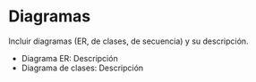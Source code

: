 # Diagramas

Incluir diagramas (ER, de clases, de secuencia) y su descripción.

- Diagrama ER: Descripción
- Diagrama de clases: Descripción
